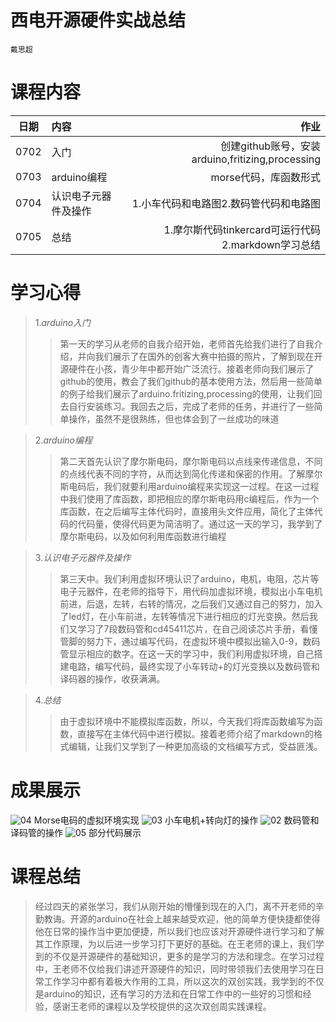 # **西电开源硬件实战总结**

`戴思超`
# **课程内容**
|  日期   |      内容       |     作业     |
|:-------:|:------------- | ----------:|
|   0702  |    入门    |   创建github账号，安装arduino,fritizing,processing              |
|0703|arduino编程|morse代码，库函数形式|
|0704|认识电子元器件及操作|1.小车代码和电路图2.数码管代码和电路图|
|0705|总结|1.摩尔斯代码tinkercard可运行代码2.markdown学习总结|
# **学习心得**
>1.*arduino入门*
>>第一天的学习从老师的自我介绍开始，老师首先给我们进行了自我介绍，并向我们展示了在国外的创客大赛中拍摄的照片，了解到现在开源硬件在小孩，青少年中都开始广泛流行。接着老师向我们展示了github的使用，教会了我们github的基本使用方法，然后用一些简单的例子给我们展示了arduino.fritizing,processing的使用，让我们回去自行安装练习。我回去之后，完成了老师的任务，并进行了一些简单操作，虽然不是很熟练，但也体会到了一丝成功的味道

>2.*arduino编程*
>>第二天首先认识了摩尔斯电码，摩尔斯电码以点线来传递信息，不同的点线代表不同的字符，从而达到简化传递和保密的作用。了解摩尔斯电码后，我们就要利用arduino编程来实现这一过程。在这一过程中我们使用了库函数，即把相应的摩尔斯电码用c编程后，作为一个库函数，在之后编写主体代码时，直接用头文件应用，简化了主体代码的代码量，使得代码更为简洁明了。通过这一天的学习，我学到了摩尔斯电码，以及如何利用库函数进行编程

>3.*认识电子元器件及操作*
>>第三天中。我们利用虚拟环境认识了arduino，电机，电阻，芯片等电子元器件，在老师的指导下，用代码加虚拟环境，模拟出小车电机前进，后退，左转，右转的情况，之后我们又通过自己的努力，加入了led灯，在小车前进，左转等情况下进行相应的灯光变换。然后我们又学习了7段数码管和cd45411芯片，在自己阅读芯片手册，看懂管脚的努力下，通过编写代码，在虚拟环境中模拟出输入0-9，数码管显示相应的数字。在这一天的学习中，我们利用虚拟环境，自己搭建电路，编写代码，最终实现了小车转动+的灯光变换以及数码管和译码器的操作，收获满满。

>4.*总结*
>>由于虚拟环境中不能模拟库函数，所以，今天我们将库函数编写为函数，直接写在主体代码中进行模拟。接着老师介绍了markdown的格式编辑，让我们又学到了一种更加高级的文档编写方式，受益匪浅。

# **成果展示**
![04](./04.png)
Morse电码的虚拟环境实现
![03](./03.png)
小车电机+转向灯的操作
![02](./02.png)
数码管和译码管的操作
![05](./05.png)
部分代码展示
# **课程总结**
>经过四天的紧张学习，我们从刚开始的懵懂到现在的入门，离不开老师的辛勤教诲。开源的arduino在社会上越来越受欢迎，他的简单方便快捷都使得他在日常的操作当中更加便捷，所以我们也应该对开源硬件进行学习和了解其工作原理，为以后进一步学习打下更好的基础。在王老师的课上，我们学到的不仅是开源硬件的基础知识，更多的是学习的方法和理念。在学习过程中，王老师不仅给我们讲述开源硬件的知识，同时带领我们去使用学习在日常工作学习中都有着极大作用的工具，所以这次的双创实践，我学到的不仅是arduino的知识，还有学习的方法和在日常工作中的一些好的习惯和经验，感谢王老师的课程以及学校提供的这次双创周实践课程。